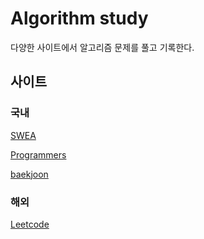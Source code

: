 # Algorithm study

다양한 사이트에서 알고리즘 문제를 풀고 기록한다.

## 사이트

### 국내

[SWEA](https://swexpertacademy.com/main/main.do)

[Programmers](https://programmers.co.kr/)

[baekjoon](https://www.acmicpc.net/)

### 해외

[Leetcode](https://leetcode.com/)